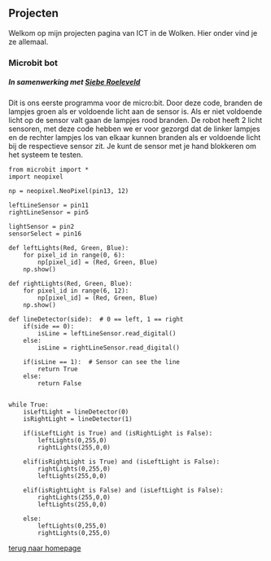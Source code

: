 
## Projecten

Welkom op mijn projecten pagina van ICT in de Wolken. Hier onder vind je ze allemaal.

### Microbit bot
##### In samenwerking met [Siebe Roeleveld](https://siebefloris.github.io/ICT)
Dit is ons eerste programma voor de micro:bit. Door deze code, branden de lampjes groen als er voldoende licht aan de sensor is. Als er niet voldoende licht op de sensor valt gaan de lampjes rood branden. De robot heeft 2 licht sensoren, met deze code hebben we er voor gezorgd dat de linker lampjes en de rechter lampjes los van elkaar kunnen branden als er voldoende licht bij de respectieve sensor zit. Je kunt de sensor met je hand blokkeren om het systeem te testen.

```
from microbit import *
import neopixel

np = neopixel.NeoPixel(pin13, 12)

leftLineSensor = pin11
rightLineSensor = pin5

lightSensor = pin2
sensorSelect = pin16

def leftLights(Red, Green, Blue):
    for pixel_id in range(0, 6):
        np[pixel_id] = (Red, Green, Blue)
    np.show()

def rightLights(Red, Green, Blue):
    for pixel_id in range(6, 12):
        np[pixel_id] = (Red, Green, Blue)
    np.show()

def lineDetector(side):  # 0 == left, 1 == right
    if(side == 0):
        isLine = leftLineSensor.read_digital()
    else:
        isLine = rightLineSensor.read_digital()

    if(isLine == 1):  # Sensor can see the line
        return True
    else:
        return False
        
        
while True:
    isLeftLight = lineDetector(0)
    isRightLight = lineDetector(1)
    
    if(isLeftLight is True) and (isRightLight is False):
        leftLights(0,255,0)
        rightLights(255,0,0)

    elif(isRightLight is True) and (isLeftLight is False):
        rightLights(0,255,0)
        leftLights(255,0,0)

    elif(isRightLight is False) and (isLeftLight is False):
        rightLights(255,0,0)
        leftLights(255,0,0)
        
    else:
        leftLights(0,255,0)
        rightLights(0,255,0)
```


[terug naar homepage](https://lucienpemberton.github.io/ICT/)
